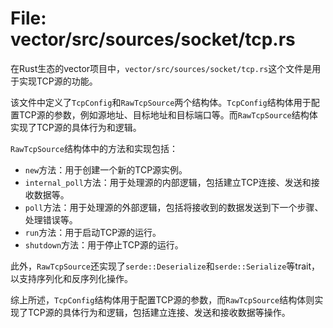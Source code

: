 # File: vector/src/sources/socket/tcp.rs

在Rust生态的vector项目中，`vector/src/sources/socket/tcp.rs`这个文件是用于实现TCP源的功能。

该文件中定义了`TcpConfig`和`RawTcpSource`两个结构体。`TcpConfig`结构体用于配置TCP源的参数，例如源地址、目标地址和目标端口等。而`RawTcpSource`结构体实现了TCP源的具体行为和逻辑。

`RawTcpSource`结构体中的方法和实现包括：

- `new`方法：用于创建一个新的TCP源实例。
- `internal_poll`方法：用于处理源的内部逻辑，包括建立TCP连接、发送和接收数据等。
- `poll`方法：用于处理源的外部逻辑，包括将接收到的数据发送到下一个步骤、处理错误等。
- `run`方法：用于启动TCP源的运行。
- `shutdown`方法：用于停止TCP源的运行。

此外，`RawTcpSource`还实现了`serde::Deserialize`和`serde::Serialize`等trait，以支持序列化和反序列化操作。

综上所述，`TcpConfig`结构体用于配置TCP源的参数，而`RawTcpSource`结构体则实现了TCP源的具体行为和逻辑，包括建立连接、发送和接收数据等操作。

